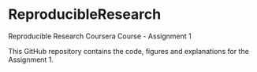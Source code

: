 # ReproducibleResearch
Reproducible Research Coursera Course - Assignment 1

This GitHub repository contains the code, figures and explanations for the Assignment 1.  
